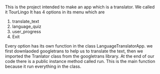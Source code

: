  This is the project intended to make an app which is a translator. We called it TourLingo
 It has 4 options in its menu which are
 1. translate_text
 2. language_quiz
 3. user_progress
 4. Exit

 Every option has its own function in the class LanguageTranslatorApp. we first downlaoded googletrans to help us to translate the text, then we imported the Tranlator class from the googletrans library.
 At the end of our code there is a public instance method called run. This is the main function because it run everything in the class.

